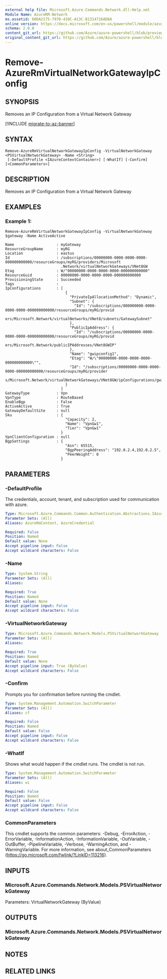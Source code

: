 ```yaml
---
external help file: Microsoft.Azure.Commands.Network.dll-Help.xml
Module Name: AzureRM.Network
ms.assetid: 60DA2175-7970-410C-A13C-B1314716AD8A
online version: https://docs.microsoft.com/en-us/powershell/module/azurerm.network/remove-azurermvirtualnetworkgatewayipconfig
schema: 2.0.0
content_git_url: https://github.com/Azure/azure-powershell/blob/preview/src/ResourceManager/Network/Commands.Network/help/Remove-AzureRmVirtualNetworkGatewayIpConfig.md
original_content_git_url: https://github.com/Azure/azure-powershell/blob/preview/src/ResourceManager/Network/Commands.Network/help/Remove-AzureRmVirtualNetworkGatewayIpConfig.md
---
```


# Remove-AzureRmVirtualNetworkGatewayIpConfig

## SYNOPSIS
Removes an IP Configuration from a Virtual Network Gateway

[!INCLUDE [migrate-to-az-banner](../../includes/migrate-to-az-banner.md)]

## SYNTAX

```
Remove-AzureRmVirtualNetworkGatewayIpConfig -VirtualNetworkGateway <PSVirtualNetworkGateway> -Name <String>
 [-DefaultProfile <IAzureContextContainer>] [-WhatIf] [-Confirm] [<CommonParameters>]
```

## DESCRIPTION
Removes an IP Configuration from a Virtual Network Gateway

## EXAMPLES

### Example 1:
```
Remove-AzureRmVirtualNetworkGatewayIpConfig -VirtualNetworkGateway $gateway -Name ActiveActive

Name                   : myGateway
ResourceGroupName      : myRG
Location               : eastus
Id                     : /subscriptions/00000000-0000-0000-0000-000000000000/resourceGroups/myRG/providers/Microsoft
                         .Network/virtualNetworkGateways/VNet8GW
Etag                   : W/"00000000-0000-0000-0000-000000000000"
ResourceGuid           : 00000000-0000-0000-0000-000000000000
ProvisioningState      : Succeeded
Tags                   :
IpConfigurations       : [
                           {
                             "PrivateIpAllocationMethod": "Dynamic",
                             "Subnet": {
                               "Id": "/subscriptions/800000000-0000-0000-0000-000000000000/resourceGroups/myRG/provid
                         ers/Microsoft.Network/virtualNetworks/VNet8/subnets/GatewaySubnet"
                             },
                             "PublicIpAddress": {
                               "Id": "/subscriptions/00000000-0000-0000-0000-000000000000/resourceGroups/myRG/provid
                         ers/Microsoft.Network/publicIPAddresses/VNet8GWIP"
                             },
                             "Name": "gwipconfig1",
                             "Etag": "W/\"00000000-0000-0000-0000-000000000000\"",
                             "Id": "/subscriptions/00000000-0000-0000-0000-000000000000/resourceGroups/myRG/provider
                         s/Microsoft.Network/virtualNetworkGateways/VNet8GW/ipConfigurations/gwipconfig1"
                           }
                         ]
GatewayType            : Vpn
VpnType                : RouteBased
EnableBgp              : False
ActiveActive           : True
GatewayDefaultSite     : null
Sku                    : {
                           "Capacity": 2,
                           "Name": "VpnGw1",
                           "Tier": "VpnGw1"
                         }
VpnClientConfiguration : null
BgpSettings            : {
                           "Asn": 65515,
                           "BgpPeeringAddress": "192.0.2.4,192.0.2.5",
                           "PeerWeight": 0
                         }
```

## PARAMETERS

### -DefaultProfile
The credentials, account, tenant, and subscription used for communication with azure.

```yaml
Type: Microsoft.Azure.Commands.Common.Authentication.Abstractions.IAzureContextContainer
Parameter Sets: (All)
Aliases: AzureRmContext, AzureCredential

Required: False
Position: Named
Default value: None
Accept pipeline input: False
Accept wildcard characters: False
```

### -Name
```yaml
Type: System.String
Parameter Sets: (All)
Aliases:

Required: True
Position: Named
Default value: None
Accept pipeline input: False
Accept wildcard characters: False
```

### -VirtualNetworkGateway
```yaml
Type: Microsoft.Azure.Commands.Network.Models.PSVirtualNetworkGateway
Parameter Sets: (All)
Aliases:

Required: True
Position: Named
Default value: None
Accept pipeline input: True (ByValue)
Accept wildcard characters: False
```

### -Confirm
Prompts you for confirmation before running the cmdlet.

```yaml
Type: System.Management.Automation.SwitchParameter
Parameter Sets: (All)
Aliases: cf

Required: False
Position: Named
Default value: False
Accept pipeline input: False
Accept wildcard characters: False
```

### -WhatIf
Shows what would happen if the cmdlet runs.
The cmdlet is not run.

```yaml
Type: System.Management.Automation.SwitchParameter
Parameter Sets: (All)
Aliases: wi

Required: False
Position: Named
Default value: False
Accept pipeline input: False
Accept wildcard characters: False
```

### CommonParameters
This cmdlet supports the common parameters: -Debug, -ErrorAction, -ErrorVariable, -InformationAction, -InformationVariable, -OutVariable, -OutBuffer, -PipelineVariable, -Verbose, -WarningAction, and -WarningVariable. For more information, see about_CommonParameters (https://go.microsoft.com/fwlink/?LinkID=113216).

## INPUTS

### Microsoft.Azure.Commands.Network.Models.PSVirtualNetworkGateway
Parameters: VirtualNetworkGateway (ByValue)

## OUTPUTS

### Microsoft.Azure.Commands.Network.Models.PSVirtualNetworkGateway

## NOTES

## RELATED LINKS
